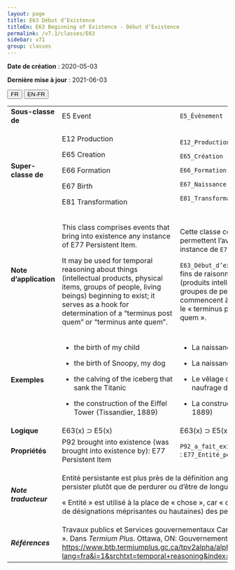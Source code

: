 ```yaml
---
layout: page
title: E63 Début d’Existence
titleEn: E63 Beginning of Existence - Début d’Existence
permalink: /v7.1/classes/E63
sidebar: v71
group: classes
---
```


**Date de création** : 2020-05-03

**Dernière mise à jour** : 2021-06-03

<div class="lang-buttons">
  <button id="fr" class="activate">FR</button>
  <button id="en-fr">EN-FR</button>
</div>

<table>
<tbody>
<tr>
<td><strong>Sous-classe de</strong></td>
<td class="en">E5 Event</td>
<td><code class="language-plaintext highlighter-rouge">E5_Évènement</code></td>
</tr>
<tr>
<td><strong>Super-classe de</strong></td>
<td class="en"><p>E12 Production</p>
<p>E65 Creation</p>
<p>E66 Formation</p>
<p>E67 Birth</p>
<p>E81 Transformation</p></td>
<td><p><code class="language-plaintext highlighter-rouge">E12_Production</code></p>
<p><code class="language-plaintext highlighter-rouge">E65_Création</code></p>
<p><code class="language-plaintext highlighter-rouge">E66_Formation</code></p>
<p><code class="language-plaintext highlighter-rouge">E67_Naissance</code></p>
<p><code class="language-plaintext highlighter-rouge">E81_Transformation</code></p></td>
</tr>
<tr>
<td><strong>Note d’application</strong></td>
<td class="en"><p>This class comprises events that bring into existence any instance of E77 Persistent Item.</p>
<p>It may be used for temporal reasoning about things (intellectual products, physical items, groups of people, living beings) beginning to exist; it serves as a hook for determination of a “terminus post quem” or “terminus ante quem”.</p></td>
<td><p>Cette classe comprend les évènements qui permettent l’avènement de n’importe quelle instance de <code class="language-plaintext highlighter-rouge">E77_Entité_persistante</code>.</p>
<p><code class="language-plaintext highlighter-rouge">E63_Début_d’existence</code> peut être utilisée à des fins de raisonnement temporel sur des entités (produits intellectuels, entités matérielles, groupes de personnes, êtres vivants) qui commencent à exister; elle permet de déterminer le « terminus post quem » ou le « terminus ante quem ».</p></td>
</tr>
<tr>
<td><strong>Exemples</strong></td>
<td class="en"><ul>
<li>
<p>the birth of my child</p>
</li>
<li>
<p>the birth of Snoopy, my dog</p>
</li>
<li>
<p>the calving of the iceberg that sank the Titanic</p>
</li>
<li>
<p>the construction of the Eiffel Tower (Tissandier, 1889)</p>
</li>
</ul></td>
<td><ul>
<li>
<p>La naissance de mon enfant</p>
</li>
<li>
<p>La naissance de Snoopy, mon chien</p>
</li>
<li>
<p>Le vêlage de l’iceberg qui a causé le naufrage du Titanic</p>
</li>
<li>
<p>La construction de la tour Eiffel (Tissandier, 1889)</p>
</li>
</ul></td>
</tr>
<tr>
<td><strong>Logique</strong></td>
<td class="en">E63(x) ⊃ E5(x)</td>
<td>E63(x) ⊃ E5(x)</td>
</tr>
<tr>
<td><strong>Propriétés</strong></td>
<td class="en"><span class="underline">P92</span> brought into existence (was brought into existence by): <span class="underline">E77</span> Persistent Item</td>
<td><code class="language-plaintext highlighter-rouge">P92_a_fait_exister (a_commencé_à_exister_par)</code> : <code class="language-plaintext highlighter-rouge">E77_Entité_persistante</code></td>
</tr>
<tr>
<td><strong><em>Note traducteur</em></strong></td>
<td colspan="2"><p>Entité persistante est plus près de la définition anglaise qui porte sur le fait de persister plutôt que de perdurer ou d’être de longue durée.</p>
<p>« Entité » est utilisé à la place de « chose », car « chose » n’inclut pas (à l’exception de désignations méprisantes ou hautaines) des personnes/groupes/humains.</p></td>
</tr>
<tr>
<td><strong><em>Références</em></strong></td>
<td colspan="2">Travaux publics et Services gouvernementaux Canada. 2009. « temporal reasoning ». Dans <em>Termium Plus</em>. Ottawa, ON: Gouvernement du Canada. <a href="https://www.btb.termiumplus.gc.ca/tpv2alpha/alpha-fra.html?lang=fra&amp;i=1&amp;srchtxt=temporal+reasoning&amp;index=alt&amp;codom2nd_wet=1#resultrecs"><span class="underline">https://www.btb.termiumplus.gc.ca/tpv2alpha/alpha-fra.html?lang=fra&amp;i=1&amp;srchtxt=temporal+reasoning&amp;index=alt&amp;codom2nd_wet=1#resultrecs</span></a>.</td>
</tr>
</tbody>
</table>

